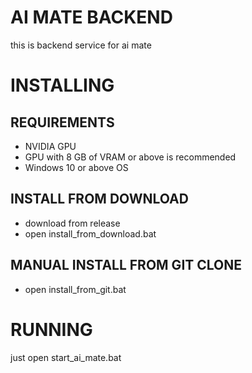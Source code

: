 # AI MATE BACKEND
this is backend service for ai mate

# INSTALLING
## REQUIREMENTS
- NVIDIA GPU
- GPU with 8 GB of VRAM or above is recommended
- Windows 10 or above OS
## INSTALL FROM DOWNLOAD
- download from release
- open install_from_download.bat
## MANUAL INSTALL FROM GIT CLONE
- open install_from_git.bat

# RUNNING
just open start_ai_mate.bat
